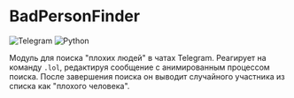 # BadPersonFinder
![Telegram](https://img.shields.io/badge/Telegram-2CA5E0?style=for-the-badge&logo=telegram&logoColor=white)
![Python](https://img.shields.io/badge/python-3670A0?style=for-the-badge&logo=python&logoColor=ffdd54)

Модуль для поиска "плохих людей" в чатах Telegram. Реагирует на команду `.lol`, редактируя сообщение с анимированным процессом поиска. После завершения поиска он выводит случайного участника из списка как "плохого человека".
